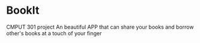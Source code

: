 # BookIt
CMPUT 301 project
An beautiful APP that can share your books and borrow other's books at a touch of your finger
